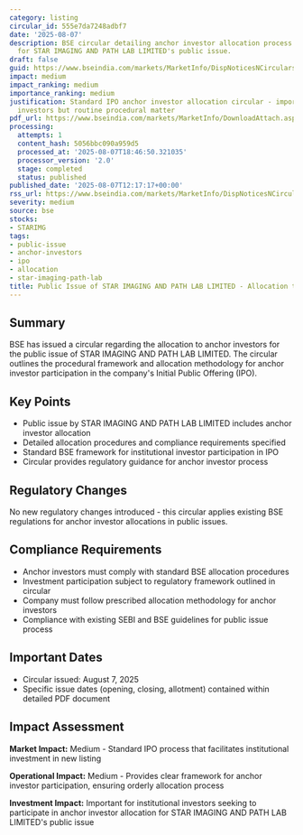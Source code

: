 ```yaml
---
category: listing
circular_id: 555e7da7248adbf7
date: '2025-08-07'
description: BSE circular detailing anchor investor allocation process and procedures
  for STAR IMAGING AND PATH LAB LIMITED's public issue.
draft: false
guid: https://www.bseindia.com/markets/MarketInfo/DispNoticesNCirculars.aspx?Noticeid={A6F92BE3-44B1-43FE-9F26-3094B00DF4F3}&noticeno=20250807-31&dt=08/07/2025&icount=31&totcount=77&flag=0
impact: medium
impact_ranking: medium
importance_ranking: medium
justification: Standard IPO anchor investor allocation circular - important for institutional
  investors but routine procedural matter
pdf_url: https://www.bseindia.com/markets/MarketInfo/DownloadAttach.aspx?id=20250807-31&attachedId=2ab083ae-3025-4560-9f36-493611a15b34
processing:
  attempts: 1
  content_hash: 5056bbc090a959d5
  processed_at: '2025-08-07T18:46:50.321035'
  processor_version: '2.0'
  stage: completed
  status: published
published_date: '2025-08-07T12:17:17+00:00'
rss_url: https://www.bseindia.com/markets/MarketInfo/DispNoticesNCirculars.aspx?Noticeid={A6F92BE3-44B1-43FE-9F26-3094B00DF4F3}&noticeno=20250807-31&dt=08/07/2025&icount=31&totcount=77&flag=0
severity: medium
source: bse
stocks:
- STARIMG
tags:
- public-issue
- anchor-investors
- ipo
- allocation
- star-imaging-path-lab
title: Public Issue of STAR IMAGING AND PATH LAB LIMITED - Allocation to Anchor Investors
---
```


## Summary

BSE has issued a circular regarding the allocation to anchor investors for the public issue of STAR IMAGING AND PATH LAB LIMITED. The circular outlines the procedural framework and allocation methodology for anchor investor participation in the company's Initial Public Offering (IPO).

## Key Points

- Public issue by STAR IMAGING AND PATH LAB LIMITED includes anchor investor allocation
- Detailed allocation procedures and compliance requirements specified
- Standard BSE framework for institutional investor participation in IPO
- Circular provides regulatory guidance for anchor investor process

## Regulatory Changes

No new regulatory changes introduced - this circular applies existing BSE regulations for anchor investor allocations in public issues.

## Compliance Requirements

- Anchor investors must comply with standard BSE allocation procedures
- Investment participation subject to regulatory framework outlined in circular
- Company must follow prescribed allocation methodology for anchor investors
- Compliance with existing SEBI and BSE guidelines for public issue process

## Important Dates

- Circular issued: August 7, 2025
- Specific issue dates (opening, closing, allotment) contained within detailed PDF document

## Impact Assessment

**Market Impact:** Medium - Standard IPO process that facilitates institutional investment in new listing

**Operational Impact:** Medium - Provides clear framework for anchor investor participation, ensuring orderly allocation process

**Investment Impact:** Important for institutional investors seeking to participate in anchor investor allocation for STAR IMAGING AND PATH LAB LIMITED's public issue